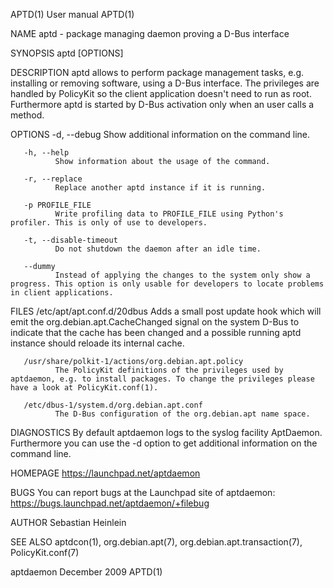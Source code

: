 APTD(1)                                                                                                                                               User manual                                                                                                                                               APTD(1)

NAME
       aptd - package managing daemon proving a D-Bus interface

SYNOPSIS
       aptd [OPTIONS]

DESCRIPTION
       aptd allows to perform package management tasks, e.g. installing or removing software, using a D-Bus interface. The privileges are handled by PolicyKit so the client application doesn't need to run as root. Furthermore aptd is started by D-Bus activation only when an user calls a method.

OPTIONS
       -d, --debug
              Show additional information on the command line.

       -h, --help
              Show information about the usage of the command.

       -r, --replace
              Replace another aptd instance if it is running.

       -p PROFILE_FILE
              Write profiling data to PROFILE_FILE using Python's profiler. This is only of use to developers.

       -t, --disable-timeout
              Do not shutdown the daemon after an idle time.

       --dummy
              Instead of applying the changes to the system only show a progress. This option is only usable for developers to locate problems in client applications.

FILES
       /etc/apt/apt.conf.d/20dbus
              Adds a small post update hook which will emit the org.debian.apt.CacheChanged signal on the system D-Bus to indicate that the cache has been changed and a possible running aptd instance should reloade its internal cache.

       /usr/share/polkit-1/actions/org.debian.apt.policy
              The PolicyKit definitions of the privileges used by aptdaemon, e.g. to install packages. To change the privileges please have a look at PolicyKit.conf(1).

       /etc/dbus-1/system.d/org.debian.apt.conf
              The D-Bus configuration of the org.debian.apt name space.

DIAGNOSTICS
       By default aptdaemon logs to the syslog facility AptDaemon. Furthermore you can use the -d option to get additional information on the command line.

HOMEPAGE
       https://launchpad.net/aptdaemon

BUGS
       You can report bugs at the Launchpad site of aptdaemon: https://bugs.launchpad.net/aptdaemon/+filebug

AUTHOR
       Sebastian Heinlein <devel at glatzor dot de>

SEE ALSO
       aptdcon(1), org.debian.apt(7), org.debian.apt.transaction(7), PolicyKit.conf(7)

aptdaemon                                                                                                                                            December 2009                                                                                                                                              APTD(1)

